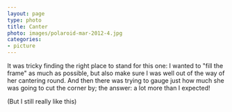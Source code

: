```yaml
---
layout: page
type: photo
title: Canter
photo: images/polaroid-mar-2012-4.jpg
categories: 
- picture
---
```

It was tricky finding the right place to stand for this one: I wanted to "fill the frame" as much as possible, but also make sure I was well out of the way of her cantering round. And then there was trying to gauge just how much she was going to cut the corner by; the answer: a lot more than I expected!

(But I still really like this)
